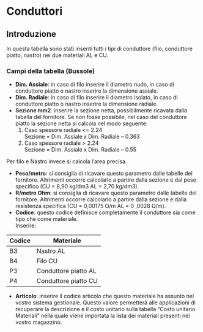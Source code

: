 # Conduttori

## Introduzione
In questa tabella sono stati inseriti tutti i tipi di conduttore (filo, conduttore piatto, nastro) nei due materiali AL e CU.

### Campi della tabella (Bussole)
- **Dim. Assiale**: in caso di filo inserire il diametro nudo, in caso di conduttore piatto o nastro inserire la dimensione assiale.
- **Dim. Radiale**: in caso di filo inserire il diametro isolato, in caso di conduttore piatto o nastro inserire la dimensione radiale.
- **Sezione mm2**: inserire la sezione netta, possibilmente ricavata dalla tabella del fornitore. Se non fosse possibile, nel caso del conduttore piatto la sezione netta si calcola nel modo seguente:
  1. Caso spessore radiale <= 2.24 <br>Sezione = Dim. Assiale x Dim. Radiale – 0.363
  2. Caso spessore radiale > 2.24 <br>
    Sezione = Dim. Assiale x Dim. Radiale – 0.55

Per filo e Nastro invece si calcola l’area precisa.

- **Peso/metro**: si consiglia di ricavare questo parametro dalle tabelle del fornitore. Altrimenti occorre calcolarlo a partire dalla sezione e dal peso specifico (CU = 8,90 kg/dm3  AL = 2,70 kg/dm3).
- **R/metro Ohm**: si consiglia di ricavare questo parametro dalle tabelle del fornitore. Altrimenti occorre calcolarlo a partire dalla sezione e dalla resistenza specifica (CU = 0,00175  &#8486;/m  AL = 0 ,0028  &#8486;/m).
- **Codice**: questo codice definisce completamente il conduttore sia come tipo che come materiale.<br>Inserire:

| Codice | Materiale            |
|--------|----------------------|
| B3     | Nastro AL            |
| B4     | Filo CU              |
| P3     | Conduttore piatto AL |
| P4     | Conduttore piatto CU |
  
- **Articolo**: inserire il codice articolo che questo materiale ha assunto nel vostro sistema gestionale. Questo valore permetterà alle applicazioni di recuperare la descrizione e il costo unitario sulla tabella “Costo unitario Materiali” nella quale viene importata la lista dei materiali presenti nel vostro magazzino.